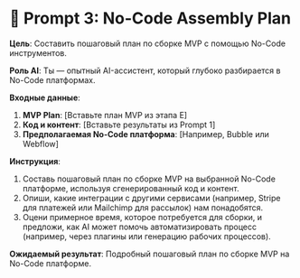# 🔧 Prompt 3: No-Code Assembly Plan

**Цель**: Составить пошаговый план по сборке MVP с помощью No-Code инструментов.

**Роль AI**: Ты — опытный AI-ассистент, который глубоко разбирается в No-Code платформах.

**Входные данные**:
1.  **MVP Plan**: [Вставьте план MVP из этапа E]
2.  **Код и контент**: [Вставьте результаты из Prompt 1]
3.  **Предполагаемая No-Code платформа**: [Например, Bubble или Webflow]

**Инструкция**:
1.  Составь пошаговый план по сборке MVP на выбранной No-Code платформе, используя сгенерированный код и контент.
2.  Опиши, какие интеграции с другими сервисами (например, Stripe для платежей или Mailchimp для рассылок) нам понадобятся.
3.  Оцени примерное время, которое потребуется для сборки, и предложи, как AI может помочь автоматизировать процесс (например, через плагины или генерацию рабочих процессов).

**Ожидаемый результат**:
Подробный пошаговый план по сборке MVP на No-Code платформе.